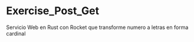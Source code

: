 # Exercise_Post_Get
Servicio Web en Rust con Rocket que transforme numero a letras en forma cardinal
